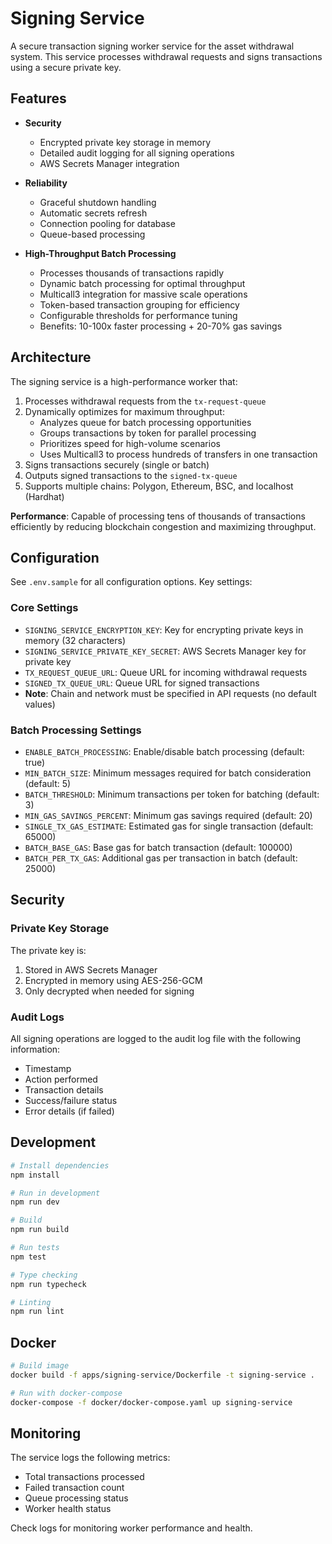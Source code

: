 # Signing Service

A secure transaction signing worker service for the asset withdrawal system. This service processes withdrawal requests and signs transactions using a secure private key.

## Features

- **Security**
  - Encrypted private key storage in memory
  - Detailed audit logging for all signing operations
  - AWS Secrets Manager integration

- **Reliability**
  - Graceful shutdown handling
  - Automatic secrets refresh
  - Connection pooling for database
  - Queue-based processing

- **High-Throughput Batch Processing**
  - Processes thousands of transactions rapidly
  - Dynamic batch processing for optimal throughput
  - Multicall3 integration for massive scale operations
  - Token-based transaction grouping for efficiency
  - Configurable thresholds for performance tuning
  - Benefits: 10-100x faster processing + 20-70% gas savings

## Architecture

The signing service is a high-performance worker that:

1. Processes withdrawal requests from the `tx-request-queue`
2. Dynamically optimizes for maximum throughput:
   - Analyzes queue for batch processing opportunities
   - Groups transactions by token for parallel processing
   - Prioritizes speed for high-volume scenarios
   - Uses Multicall3 to process hundreds of transfers in one transaction
3. Signs transactions securely (single or batch)
4. Outputs signed transactions to the `signed-tx-queue`
5. Supports multiple chains: Polygon, Ethereum, BSC, and localhost (Hardhat)

**Performance**: Capable of processing tens of thousands of transactions efficiently by reducing blockchain congestion and maximizing throughput.

## Configuration

See `.env.sample` for all configuration options. Key settings:

### Core Settings

- `SIGNING_SERVICE_ENCRYPTION_KEY`: Key for encrypting private keys in memory (32 characters)
- `SIGNING_SERVICE_PRIVATE_KEY_SECRET`: AWS Secrets Manager key for private key
- `TX_REQUEST_QUEUE_URL`: Queue URL for incoming withdrawal requests
- `SIGNED_TX_QUEUE_URL`: Queue URL for signed transactions
- **Note**: Chain and network must be specified in API requests (no default values)

### Batch Processing Settings

- `ENABLE_BATCH_PROCESSING`: Enable/disable batch processing (default: true)
- `MIN_BATCH_SIZE`: Minimum messages required for batch consideration (default: 5)
- `BATCH_THRESHOLD`: Minimum transactions per token for batching (default: 3)
- `MIN_GAS_SAVINGS_PERCENT`: Minimum gas savings required (default: 20)
- `SINGLE_TX_GAS_ESTIMATE`: Estimated gas for single transaction (default: 65000)
- `BATCH_BASE_GAS`: Base gas for batch transaction (default: 100000)
- `BATCH_PER_TX_GAS`: Additional gas per transaction in batch (default: 25000)

## Security

### Private Key Storage

The private key is:

1. Stored in AWS Secrets Manager
2. Encrypted in memory using AES-256-GCM
3. Only decrypted when needed for signing

### Audit Logs

All signing operations are logged to the audit log file with the following information:

- Timestamp
- Action performed
- Transaction details
- Success/failure status
- Error details (if failed)

## Development

```bash
# Install dependencies
npm install

# Run in development
npm run dev

# Build
npm run build

# Run tests
npm test

# Type checking
npm run typecheck

# Linting
npm run lint
```

## Docker

```bash
# Build image
docker build -f apps/signing-service/Dockerfile -t signing-service .

# Run with docker-compose
docker-compose -f docker/docker-compose.yaml up signing-service
```

## Monitoring

The service logs the following metrics:

- Total transactions processed
- Failed transaction count
- Queue processing status
- Worker health status

Check logs for monitoring worker performance and health.
